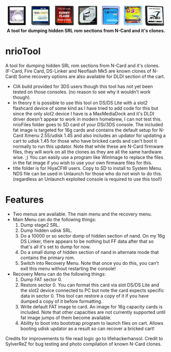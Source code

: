 <p align="center">
	<img src="https://github.com/ApacheThunder/nrioTool/raw/master/carts.jpg"><br>
	<b>A tool for dumping hidden SRL rom sections from N-Card and it's clones.</b>
	<br>
</p>


# nrioTool
A tool for dumping hidden SRL rom sections from N-Card and it's clones. (F-Card, Fire Card, DS-Linker and Neoflash Mk5 are known clones of N-Card)
Some recovery options are also available for DLDI section of the cart.

* CIA build provided for 3DS users though this tool has not yet been tested on those consoles. (no reason to see why it wouldn't work though).
* In theory it is possible to use this tool on DS/DS Lite with a slot2 flashcard device of some kind as I have tried to add code for this but since the only slot2 device I have is a MaxMediaDock and it's DLDI driver doesn't appear to work in modern homebrew, I can not test this.
  nrioFiles folder goes to SD card of your DSi/3DS console. The included fat image is targeted for 16g cards and contains the default setup for N-Card Xmenu 2.55/udisk 1.45 and also includes an updator for updating a cart to udisk 1.45 for those who have bricked cards and can't boot it normally to run this updator. Note that while these are N-Card firmware files, they will work on all the clones as they are all the same hardware wise. ;)
  You can easily use a program like WinImage to replace the files in the fat image if you wish to use your own firmware files for this.
* title folder is for HiyaCFW users. Copy to SD to install to System Menu. NDS file can be used in Unlaunch for those who do not wish to do this. (regardless an Unlaunch exploited console is required to use this tool!)

# Features
* Two menus are available. The main menu and the recovery menu.
* Main Menu can do the following things: 
	1. Dump stage2 SRL.
	2. Dump hidden udisk SRL.
	3. Do a 10000 or so sector dump of hidden section of nand. On my 16g DS Linker, there appears to be nothing but FF data after that so that's all it's set to dump for now.
	4. Do a small dump of hidden section of nand in alternate mode that contains the primary rom.
	5. Switch into Recovery Menu. Note that once you do this, you can't exit this menu without restarting the console!
* Recovery Menu can do the following things:
	1. Dump FAT sector 0.
	2. Restore sector 0. You can format this card via slot DS/DS Lite and the slot2 device connected to PC but note the card expects specific data in sector 0.
	   This tool can restore a copy of it if you have dumped a copy of it before formatting.
	3. Write default FAT image to card. An image for 16g capacity cards is included. Note that other capacities are not currently supported until fat image jumps of them become available.
	4. Ability to boot into bootstrap program to launch files on cart. Allows booting udisk updator as a result so can recover a bricked cart!

Credits for improvements to file read logic go to lifehackerhansol.
Credit to SylverReZ for bug testing and photo compilation of known N-Card clones.